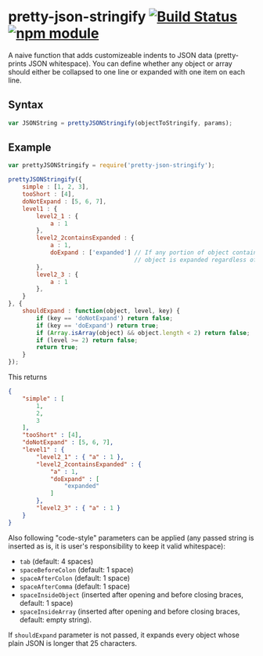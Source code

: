 # pretty-json-stringify [![Build Status](https://travis-ci.org/sergets/pretty-json-stringify.svg?branch=master)](https://travis-ci.org/sergets/pretty-json-stringify) [![npm module](https://img.shields.io/npm/v/pretty-json-stringify.svg?style=flat)](https://www.npmjs.com/package/pretty-json-stringify)
A naive function that adds customizeable indents to JSON data (pretty-prints JSON whitespace).
You can define whether any object or array should either be collapsed to one line or expanded with one item on each line.

## Syntax
````js
var JSONString = prettyJSONStringify(objectToStringify, params);
````

## Example
````js
var prettyJSONStringify = require('pretty-json-stringify');

prettyJSONStringify({
    simple : [1, 2, 3],
    tooShort : [4],
    doNotExpand : [5, 6, 7],
    level1 : { 
        level2_1 : {
            a : 1
        },
        level2_2containsExpanded : {
            a : 1,
            doExpand : ['expanded'] // If any portion of object contains something told to be expanded, parent
                                    // object is expanded regardless of whether it is told to be expanded itself
        },
        level2_3 : {
            a : 1
        },
    }
}, {
    shouldExpand : function(object, level, key) {
        if (key == 'doNotExpand') return false;
        if (key == 'doExpand') return true;
        if (Array.isArray(object) && object.length < 2) return false;
        if (level >= 2) return false;
        return true;
    }
});
````
This returns
````json
{
    "simple" : [
        1,
        2,
        3
    ],
    "tooShort" : [4],
    "doNotExpand" : [5, 6, 7],
    "level1" : {
        "level2_1" : { "a" : 1 },
        "level2_2containsExpanded" : {
            "a" : 1,
            "doExpand" : [
                "expanded"
            ]
        },
        "level2_3" : { "a" : 1 }
    }
}
````

Also following "code-style" parameters can be applied (any passed string is inserted as is, it is user's responsibility to keep it valid whitespace):
- `tab` (default: 4 spaces)
- `spaceBeforeColon` (default: 1 space)
- `spaceAfterColon` (default: 1 space)
- `spaceAfterComma` (default: 1 space)
- `spaceInsideObject` (inserted after opening and before closing braces, default: 1 space)
- `spaceInsideArray` (inserted after opening and before closing braces, default: empty string).

If `shouldExpand` parameter is not passed, it expands every object whose plain JSON is longer that 25 characters.

